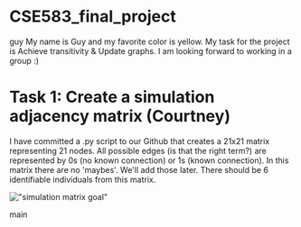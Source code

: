 # CSE583_final_project

guy
My name is Guy and my favorite color is yellow. My task for the project is Achieve transitivity & Update graphs. I am looking forward to working in a group :)

# Task 1: Create a simulation adjacency matrix (Courtney)

I have committed a .py script to our Github that creates a 21x21 matrix representing 21 nodes. 
All possible edges (is that the right term?) are represented by 0s (no known connection) or 1s (known connection).
In this matrix there are no 'maybes'. We'll add those later. There should be 6 identifiable individuals from this matrix. 

!["simulation matrix goal"]("./images/cse-583-project-simulation-matrix-drawing-1.png")


main
